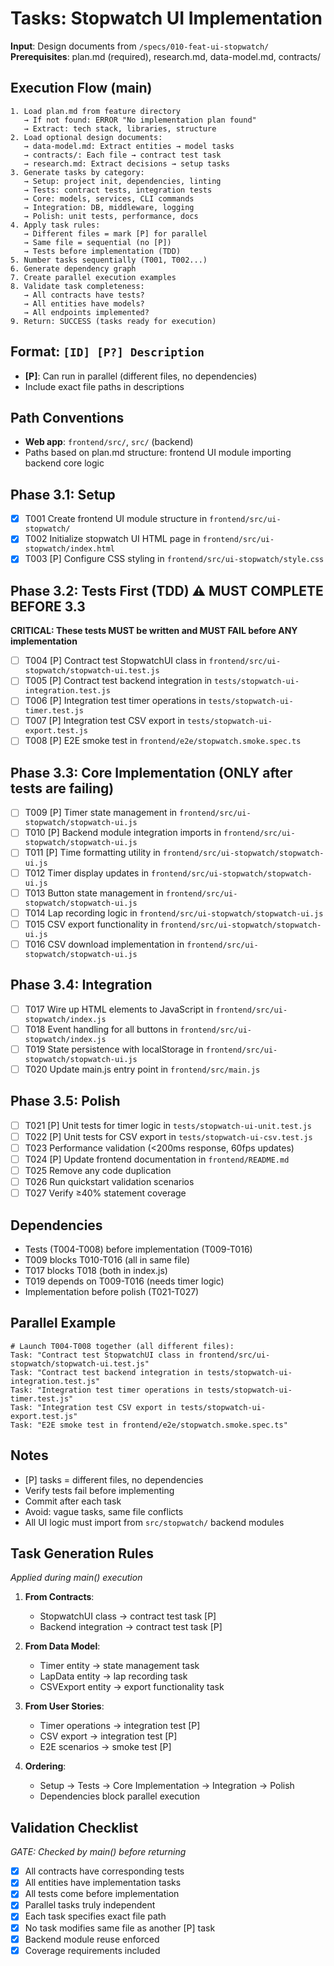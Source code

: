 # Tasks: Stopwatch UI Implementation

**Input**: Design documents from `/specs/010-feat-ui-stopwatch/`
**Prerequisites**: plan.md (required), research.md, data-model.md, contracts/

## Execution Flow (main)
```
1. Load plan.md from feature directory
   → If not found: ERROR "No implementation plan found"
   → Extract: tech stack, libraries, structure
2. Load optional design documents:
   → data-model.md: Extract entities → model tasks
   → contracts/: Each file → contract test task
   → research.md: Extract decisions → setup tasks
3. Generate tasks by category:
   → Setup: project init, dependencies, linting
   → Tests: contract tests, integration tests
   → Core: models, services, CLI commands
   → Integration: DB, middleware, logging
   → Polish: unit tests, performance, docs
4. Apply task rules:
   → Different files = mark [P] for parallel
   → Same file = sequential (no [P])
   → Tests before implementation (TDD)
5. Number tasks sequentially (T001, T002...)
6. Generate dependency graph
7. Create parallel execution examples
8. Validate task completeness:
   → All contracts have tests?
   → All entities have models?
   → All endpoints implemented?
9. Return: SUCCESS (tasks ready for execution)
```

## Format: `[ID] [P?] Description`
- **[P]**: Can run in parallel (different files, no dependencies)
- Include exact file paths in descriptions

## Path Conventions
- **Web app**: `frontend/src/`, `src/` (backend)
- Paths based on plan.md structure: frontend UI module importing backend core logic

## Phase 3.1: Setup
- [x] T001 Create frontend UI module structure in `frontend/src/ui-stopwatch/`
- [x] T002 Initialize stopwatch UI HTML page in `frontend/src/ui-stopwatch/index.html`
- [x] T003 [P] Configure CSS styling in `frontend/src/ui-stopwatch/style.css`

## Phase 3.2: Tests First (TDD) ⚠️ MUST COMPLETE BEFORE 3.3
**CRITICAL: These tests MUST be written and MUST FAIL before ANY implementation**
- [ ] T004 [P] Contract test StopwatchUI class in `frontend/src/ui-stopwatch/stopwatch-ui.test.js`
- [ ] T005 [P] Contract test backend integration in `tests/stopwatch-ui-integration.test.js`
- [ ] T006 [P] Integration test timer operations in `tests/stopwatch-ui-timer.test.js`
- [ ] T007 [P] Integration test CSV export in `tests/stopwatch-ui-export.test.js`
- [ ] T008 [P] E2E smoke test in `frontend/e2e/stopwatch.smoke.spec.ts`

## Phase 3.3: Core Implementation (ONLY after tests are failing)
- [ ] T009 [P] Timer state management in `frontend/src/ui-stopwatch/stopwatch-ui.js`
- [ ] T010 [P] Backend module integration imports in `frontend/src/ui-stopwatch/stopwatch-ui.js`
- [ ] T011 [P] Time formatting utility in `frontend/src/ui-stopwatch/stopwatch-ui.js`
- [ ] T012 Timer display updates in `frontend/src/ui-stopwatch/stopwatch-ui.js`
- [ ] T013 Button state management in `frontend/src/ui-stopwatch/stopwatch-ui.js`
- [ ] T014 Lap recording logic in `frontend/src/ui-stopwatch/stopwatch-ui.js`
- [ ] T015 CSV export functionality in `frontend/src/ui-stopwatch/stopwatch-ui.js`
- [ ] T016 CSV download implementation in `frontend/src/ui-stopwatch/stopwatch-ui.js`

## Phase 3.4: Integration
- [ ] T017 Wire up HTML elements to JavaScript in `frontend/src/ui-stopwatch/index.js`
- [ ] T018 Event handling for all buttons in `frontend/src/ui-stopwatch/index.js`
- [ ] T019 State persistence with localStorage in `frontend/src/ui-stopwatch/stopwatch-ui.js`
- [ ] T020 Update main.js entry point in `frontend/src/main.js`

## Phase 3.5: Polish
- [ ] T021 [P] Unit tests for timer logic in `tests/stopwatch-ui-unit.test.js`
- [ ] T022 [P] Unit tests for CSV export in `tests/stopwatch-ui-csv.test.js`
- [ ] T023 Performance validation (<200ms response, 60fps updates)
- [ ] T024 [P] Update frontend documentation in `frontend/README.md`
- [ ] T025 Remove any code duplication
- [ ] T026 Run quickstart validation scenarios
- [ ] T027 Verify ≥40% statement coverage

## Dependencies
- Tests (T004-T008) before implementation (T009-T016)
- T009 blocks T010-T016 (all in same file)
- T017 blocks T018 (both in index.js)
- T019 depends on T009-T016 (needs timer logic)
- Implementation before polish (T021-T027)

## Parallel Example
```
# Launch T004-T008 together (all different files):
Task: "Contract test StopwatchUI class in frontend/src/ui-stopwatch/stopwatch-ui.test.js"
Task: "Contract test backend integration in tests/stopwatch-ui-integration.test.js"
Task: "Integration test timer operations in tests/stopwatch-ui-timer.test.js"
Task: "Integration test CSV export in tests/stopwatch-ui-export.test.js"
Task: "E2E smoke test in frontend/e2e/stopwatch.smoke.spec.ts"
```

## Notes
- [P] tasks = different files, no dependencies
- Verify tests fail before implementing
- Commit after each task
- Avoid: vague tasks, same file conflicts
- All UI logic must import from `src/stopwatch/` backend modules

## Task Generation Rules
*Applied during main() execution*

1. **From Contracts**:
   - StopwatchUI class → contract test task [P]
   - Backend integration → contract test task [P]
   
2. **From Data Model**:
   - Timer entity → state management task
   - LapData entity → lap recording task
   - CSVExport entity → export functionality task
   
3. **From User Stories**:
   - Timer operations → integration test [P]
   - CSV export → integration test [P]
   - E2E scenarios → smoke test [P]

4. **Ordering**:
   - Setup → Tests → Core Implementation → Integration → Polish
   - Dependencies block parallel execution

## Validation Checklist
*GATE: Checked by main() before returning*

- [x] All contracts have corresponding tests
- [x] All entities have implementation tasks
- [x] All tests come before implementation
- [x] Parallel tasks truly independent
- [x] Each task specifies exact file path
- [x] No task modifies same file as another [P] task
- [x] Backend module reuse enforced
- [x] Coverage requirements included

